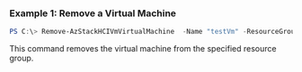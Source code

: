 ### Example 1: Remove a Virtual Machine 
```powershell
PS C:\> Remove-AzStackHCIVmVirtualMachine  -Name "testVm" -ResourceGroupName "test-rg"

```
This command removes the virtual machine from the specified resource group. 



